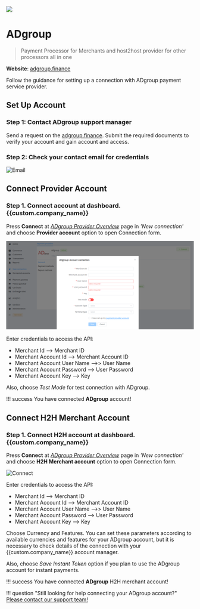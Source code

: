 <img src="https://static.openfintech.io/payment_providers/adgroup/logo.svg?w=400" width="400px" >

# ADgroup

> Payment Processor for Merchants and host2host provider for other processors all in one

**Website**: [adgroup.finance](https://adgroup.finance/en/)


Follow the guidance for setting up a connection with ADgroup payment service provider.

## Set Up Account

### Step 1: Contact ADgroup support manager

Send a request on the [adgroup.finance](https://adgroup.finance/en/). Submit the required documents to verify your account and gain account and access.

### Step 2: Check your contact email for credentials

![Email](images/email.png)

## Connect Provider Account

### Step 1. Connect account at dashboard.{{custom.company_name}}

Press **Connect** at [*ADgroup Provider Overview*]({{custom.dashboard_base_url}}connect-directory/payment-providers/adgroup/general) page in *'New connection'* and choose **Provider account** option to open Connection form.

![Connect](images/provider-account.png)

Enter credentials to access the API:

* Merchant Id --> Merchant ID
* Merchant Account Id --> Merchant Account ID
* Merchant Account User Name -->> User Name
* Merchant Account Password --> User Password
* Merchant Account Key --> Key

Also, choose *Test Mode* for test connection with ADgroup.

!!! success
    You have connected **ADgroup** account!

## Connect H2H Merchant Account

### Step 1. Connect H2H account at dashboard.{{custom.company_name}}

Press **Connect** at [*ADgroup Provider Overview*]({{custom.dashboard_base_url}}connect-directory/payment-providers/adgroup/general) page in *'New connection'* and choose **H2H Merchant account** option to open Connection form.

![Connect](images/h2h-merchant-account.png)

Enter credentials to access the API:

* Merchant Id --> Merchant ID
* Merchant Account Id --> Merchant Account ID
* Merchant Account User Name -->> User Name
* Merchant Account Password --> User Password
* Merchant Account Key --> Key

Choose Currency and Features. You can set these parameters according to available currencies and features for your ADgroup account, but it is necessary to check details of the connection with your {{custom.company_name}} account manager.

Also, choose *Save Instant Token* option if you plan to use the ADgroup account for instant payments.

!!! success
    You have connected **ADgroup** H2H merchant account!

!!! question "Still looking for help connecting your ADgroup account?"
    [Please contact our support team!](mailto:{{custom.support_email}})
